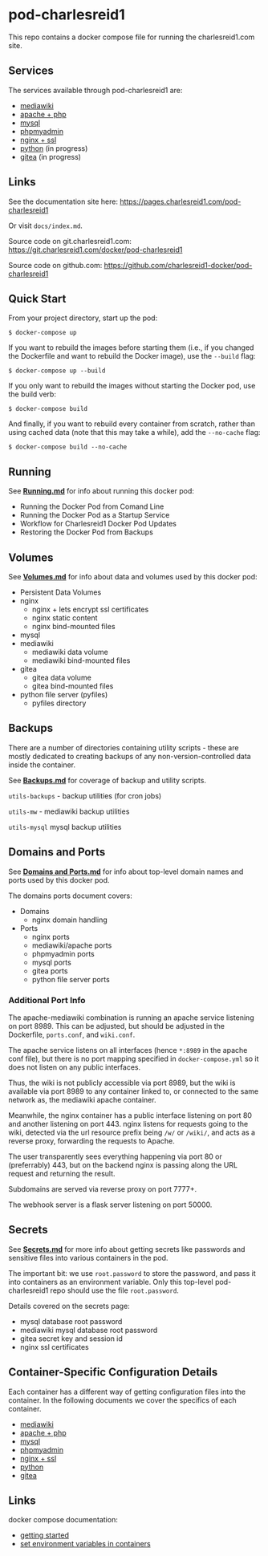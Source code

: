 # pod-charlesreid1

This repo contains a docker compose file 
for running the charlesreid1.com site.

## Services

The services available through pod-charlesreid1 are:

* [mediawiki](Service_mediawiki.md)
* [apache + php](Service_apachephp.md)
* [mysql](Service_mysql.md)
* [phpmyadmin](Service_phpmyadmin.md)
* [nginx + ssl](Service_nginx.md)
* [python](Service_pythonfiles.md) (in progress)
* [gitea](Service_gitea.md) (in progress)

## Links

See the documentation site here: <https://pages.charlesreid1.com/pod-charlesreid1>

Or visit `docs/index.md`.

Source code on git.charlesreid1.com: <https://git.charlesreid1.com/docker/pod-charlesreid1>

Source code on github.com: <https://github.com/charlesreid1-docker/pod-charlesreid1>

## Quick Start

From your project directory, start up the pod:

```
$ docker-compose up
```

If you want to rebuild the images before starting them
(i.e., if you changed the Dockerfile and want to rebuild the
Docker image), use the `--build` flag:

```
$ docker-compose up --build
```

If you only want to rebuild the images without starting the
Docker pod, use the build verb:

```
$ docker-compose build
```

And finally, if you want to rebuild every container from scratch,
rather than using cached data (note that this may take a while),
add the `--no-cache` flag:

```
$ docker-compose build --no-cache
```


## Running

See **[Running.md](Running.md)** for info about running this docker pod:

* Running the Docker Pod from Comand Line
* Running the Docker Pod as a Startup Service
* Workflow for Charlesreid1 Docker Pod Updates
* Restoring the Docker Pod from Backups


## Volumes

See **[Volumes.md](Volumes.md)** for info about data and volumes 
used by this docker pod:

* Persistent Data Volumes
* nginx
    * nginx + lets encrypt ssl certificates
    * nginx static content
    * nginx bind-mounted files
* mysql
* mediawiki
    * mediawiki data volume
    * mediawiki bind-mounted files
* gitea
    * gitea data volume
    * gitea bind-mounted files
* python file server (pyfiles)
    * pyfiles directory


## Backups

There are a number of directories containing utility scripts - these are mostly 
dedicated to creating backups of any non-version-controlled data inside the container.

See **[Backups.md](Backups.md)** for coverage of backup and utility scripts.

`utils-backups` - backup utilities (for cron jobs)

`utils-mw` - mediawiki backup utilities

`utils-mysql` mysql backup utilities


## Domains and Ports

See **[Domains and Ports.md](Ports.md)** for info about top-level domain names
and ports used by this docker pod.

The domains ports document covers:

* Domains
    * nginx domain handling
* Ports
    * nginx ports
    * mediawiki/apache ports
    * phpmyadmin ports
    * mysql ports
    * gitea ports
    * python file server ports


### Additional Port Info

The apache-mediawiki combination is running an apache service listening on port 8989.
This can be adjusted, but should be adjusted in the Dockerfile, `ports.conf`, and `wiki.conf`.

The apache service listens on all interfaces (hence `*:8989` in the apache conf file),
but there is no port mapping specified in `docker-compose.yml` so it does not listen 
on any public interfaces.

Thus, the wiki is not publicly accessible via port 8989, but the wiki is available via port 8989
to any container linked to, or connected to the same network as, the mediawiki apache container.

Meanwhile, the nginx container has a public interface listening on port 80 
and another listening on port 443. nginx listens for requests going to
the wiki, detected via the url resource prefix being `/w/` or `/wiki/`,
and acts as a reverse proxy, forwarding the requests to Apache.

The user transparently sees everything happening via port 80 or (preferrably) 443,
but on the backend nginx is passing along the URL request and returning the result.

Subdomains are served via reverse proxy on port 7777+. 

The webhook server is a flask server listening on port 50000.


## Secrets

See **[Secrets.md](Secrets.md)** for more info about getting secrets like 
passwords and sensitive files into various containers in the pod.

The important bit: we use `root.password` to store the password, and pass it
into containers as an environment variable. Only this top-level pod-charlesreid1
repo should use the file `root.password`.

Details covered on the secrets page:

* mysql database root password
* mediawiki mysql database root password
* gitea secret key and session id
* nginx ssl certificates


## Container-Specific Configuration Details

Each container has a different way of getting
configuration files into the container.
In the following documents we cover 
the specifics of each container.

* [mediawiki](Service_mediawiki.md)
* [apache + php](Service_apachephp.md)
* [mysql](Service_mysql.md)
* [phpmyadmin](Service_phpmyadmin.md) 
* [nginx + ssl](Service_nginx.md)
* [python](Service_pythonfiles.md)
* [gitea](Service_gitea.md)


## Links

docker compose documentation:

* [getting started](https://docs.docker.com/compose/gettingstarted/#step-4-build-and-run-your-app-with-compose)
* [set environment variables in containers](https://docs.docker.com/compose/environment-variables/#set-environment-variables-in-containers)

